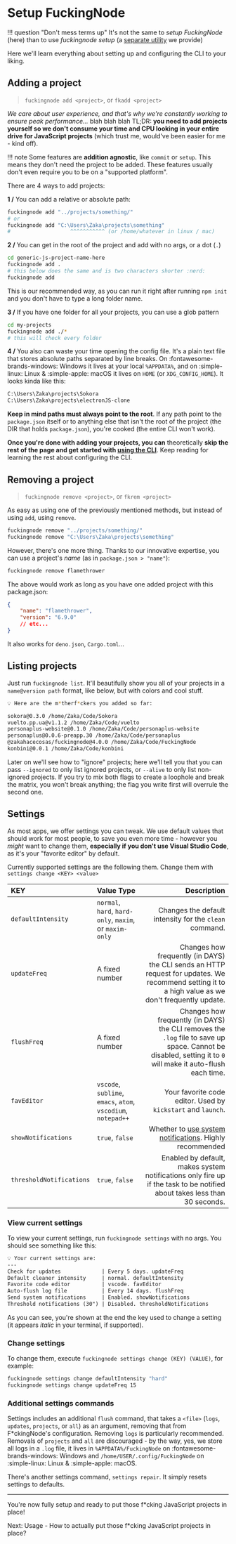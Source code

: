 # Setup FuckingNode

!!! question "Don't mess terms up"
    It's not the same to _setup FuckingNode_ (here) than to use _fuckingnode setup_ (a [separate utility](setup.md) we provide)

Here we'll learn everything about setting up and configuring the CLI to your liking.

## Adding a project

> `fuckingnode add <project>`, or `fkadd <project>`

_We care about user experience, and that's why we're constantly working to ensure peak performance..._ blah blah blah TL;DR: **you need to add projects yourself so we don't consume your time and CPU looking in your entire drive for JavaScript projects** (which trust me, would've been easier for me - kind off).

!!! note
    Some features are **addition agnostic**, like `commit` or `setup`. This means they don't need the project to be added. These features usually don't even require you to be on a "supported platform".

There are 4 ways to add projects:

**1 /** You can add a relative or absolute path:

```bash
fuckingnode add "../projects/something/"
# or
fuckingnode add "C:\Users\Zaka\projects\something"
#                   ^^^^^^^^^^^ (or /home/whatever in linux / mac)
```

**2 /** You can get in the root of the project and add with no args, or a dot (`.`)

```bash
cd generic-js-project-name-here
fuckingnode add .
# this below does the same and is two characters shorter :nerd:
fuckingnode add
```

This is our recommended way, as you can run it right after running `npm init` and you don't have to type a long folder name.

**3 /** If you have one folder for all your projects, you can use a glob pattern

```bash
cd my-projects
fuckingnode add ./*
# this will check every folder
```

**4 /** You also can waste your time opening the config file. It's a plain text file that stores absolute paths separated by line breaks. On :fontawesome-brands-windows: Windows it lives at your local `%APPDATA%`, and on :simple-linux: Linux & :simple-apple: macOS it lives on `HOME` (or `XDG_CONFIG_HOME`). It looks kinda like this:

```txt title="fuckingnode-motherfuckers.txt" linenums="1"
C:\Users\Zaka\projects\Sokora
C:\Users\Zaka\projects\electronJS-clone
```

**Keep in mind paths must always point to the root**. If any path point to the `package.json` itself or to anything else that isn't the root of the project (the DIR that holds `package.json`), you're cooked (the entire CLI won't work).

**Once you're done with adding your projects, you can** theoretically **skip the rest of the page and get started with [using the CLI](usage.md)**. Keep reading for learning the rest about configuring the CLI.

## Removing a project

> `fuckingnode remove <project>`, or `fkrem <project>`

As easy as using one of the previously mentioned methods, but instead of using `add`, using `remove`.

```bash
fuckingnode remove "../projects/something/"
fuckingnode remove "C:\Users\Zaka\projects\something"
```

However, there's one more thing. Thanks to our innovative expertise, you can use a project's _name_ (as in `package.json > "name"`):

```bash
fuckingnode remove flamethrower
```

The above would work as long as you have one added project with this package.json:

```json title="package.json" linenums="1"
{
    "name": "flamethrower",
    "version": "6.9.0"
    // etc...
}
```

It also works for `deno.json`, `Cargo.toml`...

## Listing projects

Just run `fuckingnode list`. It'll beautifully show you all of your projects in a `name@version path` format, like below, but with colors and cool stuff.

```bash
💡 Here are the m*therf*ckers you added so far:

sokora@0.3.0 /home/Zaka/Code/Sokora
vuelto.pp.ua@v1.1.2 /home/Zaka/Code/vuelto
personaplus-website@0.1.0 /home/Zaka/Code/personaplus-website
personaplus@0.0.6-preapp.30 /home/Zaka/Code/personaplus
@zakahacecosas/fuckingnode@4.0.0 /home/Zaka/Code/FuckingNode
konbini@0.0.1 /home/Zaka/Code/konbini
```

Later on we'll see how to "ignore" projects; here we'll tell you that you can pass `--ignored` to only list ignored projects, or `--alive` to only list non-ignored projects. If you try to mix both flags to create a loophole and break the matrix, you won't break anything; the flag you write first will overrule the second one.

## Settings

As most apps, we offer settings you can tweak. We use default values that should work for most people, to save you even more time - however you _might_ want to change them, **especially if you don't use Visual Studio Code**, as it's your "favorite editor" by default.

Currently supported settings are the following them. Change them with `settings change <KEY> <value>`

| KEY | Value Type | Description |
| :--- | :--- | ---: |
| `defaultIntensity` | `normal`, `hard`, `hard-only`, `maxim`, or `maxim-only` | Changes the default intensity for the `clean` command. |
| `updateFreq` | A fixed number | Changes how frequently (in DAYS) the CLI sends an HTTP request for updates. We recommend setting it to a high value as we don't frequently update. |
| `flushFreq` | A fixed number | Changes how frequently (in DAYS) the CLI removes the `.log` file to save up space. Cannot be disabled, setting it to `0` will make it auto-flush each time. |
| `favEditor`  | `vscode`, `sublime`, `emacs`, `atom`, `vscodium`, `notepad++` | Your favorite code editor. Used by `kickstart` and `launch`. |
| `showNotifications`  | `true`, `false` | Whether to [use system notifications](../learn/notifications.md). Highly recommended |
| `thresholdNotifications`  | `true`, `false` | Enabled by default, makes system notifications only fire up if the task to be notified about takes less than 30 seconds. |

### View current settings

To view your current settings, run `fuckingnode settings` with no args. You should see something like this:

```txt
💡 Your current settings are:
---
Check for updates             | Every 5 days. updateFreq        
Default cleaner intensity     | normal. defaultIntensity        
Favorite code editor          | vscode. favEditor
Auto-flush log file           | Every 14 days. flushFreq        
Send system notifications     | Enabled. showNotifications      
Threshold notifications (30") | Disabled. thresholdNotifications
```

As you can see, you're shown at the end the key used to change a setting (it appears _italic_ in your terminal, if supported).

### Change settings

To change them, execute `fuckingnode settings change (KEY) (VALUE)`, for example:

```bash
fuckingnode settings change defaultIntensity "hard"
fuckingnode settings change updateFreq 15
```

### Additional settings commands

Settings includes an additional `flush` command, that takes a `<file>` (`logs`, `updates`, `projects`, or `all`) as an argument, removing that from F\*ckingNode's configuration. Removing `logs` is particularly recommended. Removals of `projects` and `all` are discouraged - by the way, yes, we store all logs in a `.log` file, it lives in `%APPDATA%/FuckingNode` on :fontawesome-brands-windows: Windows and `/home/USER/.config/FuckingNode` on :simple-linux: Linux & :simple-apple: macOS.

There's another settings command, `settings repair`. It simply resets settings to defaults.

---

You're now fully setup and ready to put those f*cking JavaScript projects in place!

Next: Usage - How to actually put those f*cking JavaScript projects in place?
